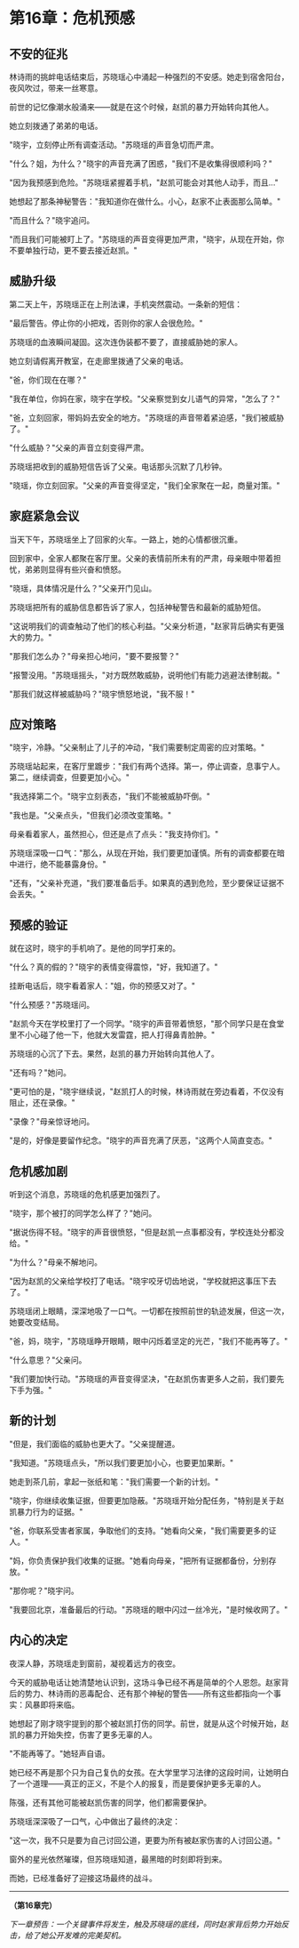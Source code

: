 # 第16章：危机预感

## 不安的征兆

林诗雨的挑衅电话结束后，苏晓瑶心中涌起一种强烈的不安感。她走到宿舍阳台，夜风吹过，带来一丝寒意。

前世的记忆像潮水般涌来——就是在这个时候，赵凯的暴力开始转向其他人。

她立刻拨通了弟弟的电话。

"晓宇，立刻停止所有调查活动。"苏晓瑶的声音急切而严肃。

"什么？姐，为什么？"晓宇的声音充满了困惑，"我们不是收集得很顺利吗？"

"因为我预感到危险。"苏晓瑶紧握着手机，"赵凯可能会对其他人动手，而且..."

她想起了那条神秘警告："我知道你在做什么。小心，赵家不止表面那么简单。"

"而且什么？"晓宇追问。

"而且我们可能被盯上了。"苏晓瑶的声音变得更加严肃，"晓宇，从现在开始，你不要单独行动，更不要去接近赵凯。"

## 威胁升级

第二天上午，苏晓瑶正在上刑法课，手机突然震动。一条新的短信：

"最后警告。停止你的小把戏，否则你的家人会很危险。"

苏晓瑶的血液瞬间凝固。这次连伪装都不要了，直接威胁她的家人。

她立刻请假离开教室，在走廊里拨通了父亲的电话。

"爸，你们现在在哪？"

"我在单位，你妈在家，晓宇在学校。"父亲察觉到女儿语气的异常，"怎么了？"

"爸，立刻回家，带妈妈去安全的地方。"苏晓瑶的声音带着紧迫感，"我们被威胁了。"

"什么威胁？"父亲的声音立刻变得严肃。

苏晓瑶把收到的威胁短信告诉了父亲。电话那头沉默了几秒钟。

"晓瑶，你立刻回家。"父亲的声音变得坚定，"我们全家聚在一起，商量对策。"

## 家庭紧急会议

当天下午，苏晓瑶坐上了回家的火车。一路上，她的心情都很沉重。

回到家中，全家人都聚在客厅里。父亲的表情前所未有的严肃，母亲眼中带着担忧，弟弟则显得有些兴奋和愤怒。

"晓瑶，具体情况是什么？"父亲开门见山。

苏晓瑶把所有的威胁信息都告诉了家人，包括神秘警告和最新的威胁短信。

"这说明我们的调查触动了他们的核心利益。"父亲分析道，"赵家背后确实有更强大的势力。"

"那我们怎么办？"母亲担心地问，"要不要报警？"

"报警没用。"苏晓瑶摇头，"对方既然敢威胁，说明他们有能力逃避法律制裁。"

"那我们就这样被威胁吗？"晓宇愤怒地说，"我不服！"

## 应对策略

"晓宇，冷静。"父亲制止了儿子的冲动，"我们需要制定周密的应对策略。"

苏晓瑶站起来，在客厅里踱步："我们有两个选择。第一，停止调查，息事宁人。第二，继续调查，但要更加小心。"

"我选择第二个。"晓宇立刻表态，"我们不能被威胁吓倒。"

"我也是。"父亲点头，"但我们必须改变策略。"

母亲看着家人，虽然担心，但还是点了点头："我支持你们。"

苏晓瑶深吸一口气："那么，从现在开始，我们要更加谨慎。所有的调查都要在暗中进行，绝不能暴露身份。"

"还有，"父亲补充道，"我们要准备后手。如果真的遇到危险，至少要保证证据不会丢失。"

## 预感的验证

就在这时，晓宇的手机响了。是他的同学打来的。

"什么？真的假的？"晓宇的表情变得震惊，"好，我知道了。"

挂断电话后，晓宇看着家人："姐，你的预感又对了。"

"什么预感？"苏晓瑶问。

"赵凯今天在学校里打了一个同学。"晓宇的声音带着愤怒，"那个同学只是在食堂里不小心碰了他一下，他就大发雷霆，把人打得鼻青脸肿。"

苏晓瑶的心沉了下去。果然，赵凯的暴力开始转向其他人了。

"还有吗？"她问。

"更可怕的是，"晓宇继续说，"赵凯打人的时候，林诗雨就在旁边看着，不仅没有阻止，还在录像。"

"录像？"母亲惊讶地问。

"是的，好像是要留作纪念。"晓宇的声音充满了厌恶，"这两个人简直变态。"

## 危机感加剧

听到这个消息，苏晓瑶的危机感更加强烈了。

"晓宇，那个被打的同学怎么样了？"她问。

"据说伤得不轻。"晓宇的声音很愤怒，"但是赵凯一点事都没有，学校连处分都没给。"

"为什么？"母亲不解地问。

"因为赵凯的父亲给学校打了电话。"晓宇咬牙切齿地说，"学校就把这事压下去了。"

苏晓瑶闭上眼睛，深深地吸了一口气。一切都在按照前世的轨迹发展，但这一次，她要改变结局。

"爸，妈，晓宇，"苏晓瑶睁开眼睛，眼中闪烁着坚定的光芒，"我们不能再等了。"

"什么意思？"父亲问。

"我们要加快行动。"苏晓瑶的声音变得坚决，"在赵凯伤害更多人之前，我们要先下手为强。"

## 新的计划

"但是，我们面临的威胁也更大了。"父亲提醒道。

"我知道。"苏晓瑶点头，"所以我们要更加小心，也要更加果断。"

她走到茶几前，拿起一张纸和笔："我们需要一个新的计划。"

"晓宇，你继续收集证据，但要更加隐蔽。"苏晓瑶开始分配任务，"特别是关于赵凯暴力行为的证据。"

"爸，你联系受害者家属，争取他们的支持。"她看向父亲，"我们需要更多的证人。"

"妈，你负责保护我们收集的证据。"她看向母亲，"把所有证据都备份，分别存放。"

"那你呢？"晓宇问。

"我要回北京，准备最后的行动。"苏晓瑶的眼中闪过一丝冷光，"是时候收网了。"

## 内心的决定

夜深人静，苏晓瑶走到窗前，凝视着远方的夜空。

今天的威胁电话让她清楚地认识到，这场斗争已经不再是简单的个人恩怨。赵家背后的势力、林诗雨的恶毒配合、还有那个神秘的警告——所有这些都指向一个事实：风暴即将来临。

她想起了刚才晓宇提到的那个被赵凯打伤的同学。前世，就是从这个时候开始，赵凯的暴力开始失控，伤害了更多无辜的人。

"不能再等了。"她轻声自语。

她已经不再是那个只为自己复仇的女孩。在大学里学习法律的这段时间，让她明白了一个道理——真正的正义，不是个人的报复，而是要保护更多无辜的人。

陈强，还有其他可能被赵凯伤害的同学，他们都需要保护。

苏晓瑶深深吸了一口气，心中做出了最终的决定：

"这一次，我不只是要为自己讨回公道，更要为所有被赵家伤害的人讨回公道。"

窗外的星光依然璀璨，但苏晓瑶知道，最黑暗的时刻即将到来。

而她，已经准备好了迎接这场最终的战斗。

---

**（第16章完）**

*下一章预告：一个关键事件将发生，触及苏晓瑶的底线，同时赵家背后势力开始反击，给了她公开发难的完美契机。*
